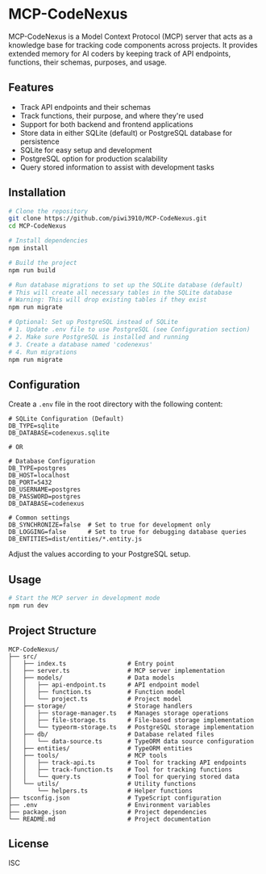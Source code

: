 # MCP-CodeNexus

MCP-CodeNexus is a Model Context Protocol (MCP) server that acts as a knowledge base for tracking code components across projects. It provides extended memory for AI coders by keeping track of API endpoints, functions, their schemas, purposes, and usage.

## Features

- Track API endpoints and their schemas
- Track functions, their purpose, and where they're used
- Support for both backend and frontend applications
- Store data in either SQLite (default) or PostgreSQL database for persistence
- SQLite for easy setup and development
- PostgreSQL option for production scalability
- Query stored information to assist with development tasks

## Installation

```bash
# Clone the repository
git clone https://github.com/piwi3910/MCP-CodeNexus.git
cd MCP-CodeNexus

# Install dependencies
npm install

# Build the project
npm run build

# Run database migrations to set up the SQLite database (default)
# This will create all necessary tables in the SQLite database
# Warning: This will drop existing tables if they exist
npm run migrate

# Optional: Set up PostgreSQL instead of SQLite
# 1. Update .env file to use PostgreSQL (see Configuration section)
# 2. Make sure PostgreSQL is installed and running
# 3. Create a database named 'codenexus'
# 4. Run migrations
npm run migrate
```

## Configuration

Create a `.env` file in the root directory with the following content:

```
# SQLite Configuration (Default)
DB_TYPE=sqlite
DB_DATABASE=codenexus.sqlite

# OR

# Database Configuration
DB_TYPE=postgres
DB_HOST=localhost
DB_PORT=5432
DB_USERNAME=postgres
DB_PASSWORD=postgres
DB_DATABASE=codenexus

# Common settings
DB_SYNCHRONIZE=false  # Set to true for development only
DB_LOGGING=false      # Set to true for debugging database queries
DB_ENTITIES=dist/entities/*.entity.js
```

Adjust the values according to your PostgreSQL setup.

## Usage

```bash
# Start the MCP server in development mode
npm run dev
```

## Project Structure

```
MCP-CodeNexus/
├── src/
│   ├── index.ts                 # Entry point
│   ├── server.ts                # MCP server implementation
│   ├── models/                  # Data models
│   │   ├── api-endpoint.ts      # API endpoint model
│   │   ├── function.ts          # Function model
│   │   └── project.ts           # Project model
│   ├── storage/                 # Storage handlers
│   │   ├── storage-manager.ts   # Manages storage operations
│   │   ├── file-storage.ts      # File-based storage implementation
│   │   └── typeorm-storage.ts   # PostgreSQL storage implementation
│   ├── db/                      # Database related files
│   │   └── data-source.ts       # TypeORM data source configuration
│   ├── entities/                # TypeORM entities
│   ├── tools/                   # MCP tools
│   │   ├── track-api.ts         # Tool for tracking API endpoints
│   │   ├── track-function.ts    # Tool for tracking functions
│   │   └── query.ts             # Tool for querying stored data
│   └── utils/                   # Utility functions
│       └── helpers.ts           # Helper functions
├── tsconfig.json                # TypeScript configuration
├── .env                         # Environment variables
├── package.json                 # Project dependencies
└── README.md                    # Project documentation
```

## License

ISC